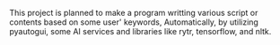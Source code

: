 This project is planned to make a program writting various script or contents based on some user' keywords, Automatically, by utilizing pyautogui, some AI services and libraries like rytr, tensorflow, and nltk.  
